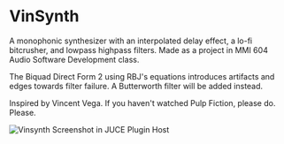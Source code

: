 # VinSynth
A monophonic synthesizer with an interpolated delay effect, a lo-fi bitcrusher, and lowpass highpass filters.
Made as a project in MMI 604 Audio Software Development class.

The Biquad Direct Form 2 using RBJ's equations introduces artifacts and edges towards filter failure. A Butterworth filter will be added instead.

Inspired by Vincent Vega. If you haven't watched Pulp Fiction, please do. Please.

![Vinsynth Screenshot in JUCE Plugin Host](https://github.com/ashaydave/VinSynth/assets/112194962/1375a49c-1b91-4184-a4db-4cf7050827fe)
